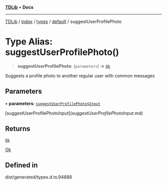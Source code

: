 [**TDLib**](../../../../../../README.md) • **Docs**

***

[TDLib](../../../../../../modules.md) / [index](../../../../../README.md) / [types](../../../README.md) / [default](../README.md) / suggestUserProfilePhoto

# Type Alias: suggestUserProfilePhoto()

> **suggestUserProfilePhoto**: (`parameters`) => [`Ok`](Ok-1.md)

Suggests a profile photo to another regular user with common messages

## Parameters

• **parameters**: [`suggestUserProfilePhoto$Input`](suggestUserProfilePhoto$Input.md)

[suggestUserProfilePhoto$Input](suggestUserProfilePhoto$Input.md)

## Returns

[`Ok`](Ok-1.md)

[Ok](Ok-1.md)

## Defined in

dist/generated/types.d.ts:94888
